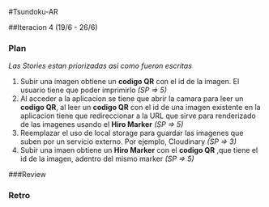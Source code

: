 #Tsundoku-AR

##Iteracion 4 (19/6 - 26/6)

### Plan

*Las Stories estan priorizadas asi como fueron escritas*

1. Subir una imagen obtiene un **codigo QR** con el id de la imagen. El usuario tiene que poder imprimirlo *(SP => 5)*
2. Al acceder a la aplicacion se tiene que abrir la camara para leer un **codigo QR**, al leer un **codigo QR** con el id de una imagen existente en la aplicacion tiene que redireccionar a la URL que sirve para renderizado de las imagenes usando el **Hiro Marker** *(SP => 5)*
3. Reemplazar el uso de local storage para guardar las imagenes que suben por un servicio externo. Por ejemplo, Cloudinary *(SP => 3)*
4. Subir una imaen obtiene un **Hiro Marker** con el **codigo QR** ,que tiene el id de la imagen, adentro del mismo marker *(SP => 5)*

###Review

### Retro
